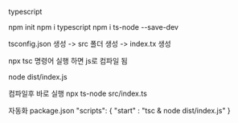 typescript

npm init 
npm i typescript
npm i ts-node --save-dev


tsconfig.json 생성 -> src 폴더 생성 -> index.tx 생성 

npx tsc 명령어 실행 하면 js로 컴파일 됨 

node dist/index.js

컴파일후 바로 실행
npx ts-node src/index.ts

자동화
package.json
"scripts": {
    "start" : "tsc & node dist/index.js"
}


